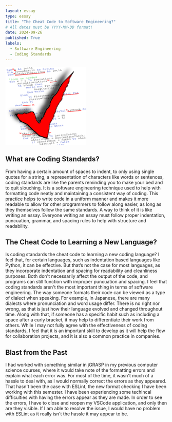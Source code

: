 ```yaml
---
layout: essay
type: essay
title: "The Cheat Code to Software Engineering?"
# All dates must be YYYY-MM-DD format!
date: 2024-09-26
published: True
labels:
  - Software Engineering
  - Coding Standards
---
```


<img width="250px" class="rounded float-start pe-4" src="../img/codingstandards.png">

## What are Coding Standards?

From having a certain amount of spaces to indent, to only using single quotes for a string, a representation of characters like words or sentences, coding standards are like the parents reminding you to make your bed and to quit slouching. It is a software engineering technique used to help with formatting code neatly and maintaining a consistent way of coding. This practice helps to write code in a uniform manner and makes it more readable to allow for other programmers to follow along easier, as long as they themselves follow the same standards. A way to think of it is like writing an essay. Everyone writing an essay must follow proper indentation, puncuation, grammar, and spacing rules to help with structure and readability. 

## The Cheat Code to Learning a New Language?

Is coding standards the cheat code to learning a new coding language? I feel that, for certain languages, such as indentation based languages like Python, it can be effective. But that’s not the case for most languages, as they incorporate indentation and spacing for readability and cleanliness purposes. Both don't necessarily affect the output of the code, and programs can still function with improper puncuation and spacing. I feel that coding standards aren't the most important thing in terms of software engineering. The way someone formats their code can be viewed as a type of dialect when speaking. For example, in Japanese, there are many dialects where pronunciation and word usage differ. There is no right nor wrong, as that is just how their language evolved and changed throughout time. Along with that, if someone has a specific habit such as including a space after a curly bracket, it may help to differentiate their work from others. While I may not fully agree with the effectiveness of coding standards, I feel that it is an important skill to develop as it will help the flow for collaboration projects, and it is also a common practice in companies.

## Blast from the Past

I had worked with something similar in jGRASP in my previous computer science courses, where it would take note of the formatting errors and explain what each error was. For most of the time, it wasn't much of a hassle to deal with, as I would normally correct the errors as they appeared. That hasn't been the case with ESLint, the new format checking I have been working with this semester. I have been experiencing some techincal difficulties with having the errors appear as they are made. In order to see the errors, I have to close and reopen my VSCode application, and only then are they visible. If I am able to resolve the issue, I would have no problem with ESLint as it really isn't the hassle it may appear to be. 

